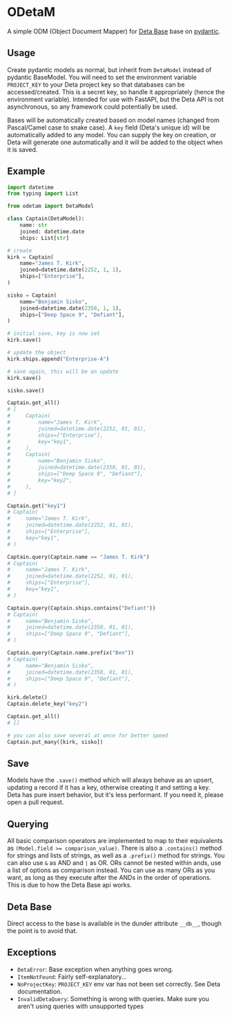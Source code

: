 # ODetaM

A simple ODM (Object Document Mapper) for [Deta Base](https://deta.sh) base on 
[pydantic](https://github.com/samuelcolvin/pydantic/).


## Usage

Create pydantic models as normal, but inherit from `DetaModel` instead of pydantic 
BaseModel. You will need to set the environment variable `PROJECT_KEY` to your
Deta project key so that databases can be accessed/created. This is a secret key, 
so handle it appropriately (hence the environment variable). Intended for use with
FastAPI, but the Deta API is not asynchronous, so any framework could potentially
be used.

Bases will be automatically created based on model names (changed from Pascal/Camel 
case to snake case). A `key` field (Deta's unique id) will be automatically added to 
any model. You can supply the key on creation, or Deta will generate one automatically 
and it will be added to the object when it is saved.

## Example

```python
import datetime
from typing import List

from odetam import DetaModel

class Captain(DetaModel):
    name: str
    joined: datetime.date
    ships: List[str]

# create
kirk = Captain(
    name="James T. Kirk", 
    joined=datetime.date(2252, 1, 1), 
    ships=["Enterprise"],
)

sisko = Captain(
    name="Benjamin Sisko",
    joined=datetime.date(2350, 1, 1),
    ships=["Deep Space 9", "Defiant"],
)

# initial save, key is now set
kirk.save()

# update the object
kirk.ships.append("Enterprise-A")

# save again, this will be an update
kirk.save()

sisko.save()

Captain.get_all()
# [
#     Captain(
#         name="James T. Kirk", 
#         joined=datetime.date(2252, 01, 01), 
#         ships=["Enterprise"],
#         key="key1",
#     ),
#     Captain(
#         name="Benjamin Sisko",
#         joined=datetime.date(2350, 01, 01), 
#         ships=["Deep Space 9", "Defiant"],
#         key="key2",
#     ),
# ]

Captain.get("key1")
# Captain(
#     name="James T. Kirk", 
#     joined=datetime.date(2252, 01, 01), 
#     ships=["Enterprise"],
#     key="key1",
# )

Captain.query(Captain.name == "James T. Kirk")
# Captain(
#     name="James T. Kirk", 
#     joined=datetime.date(2252, 01, 01), 
#     ships=["Enterprise"],
#     key="key1",
# )

Captain.query(Captain.ships.contains("Defiant"))
# Captain(
#     name="Benjamin Sisko",
#     joined=datetime.date(2350, 01, 01),
#     ships=["Deep Space 9", "Defiant"],
# )

Captain.query(Captain.name.prefix("Ben"))
# Captain(
#     name="Benjamin Sisko",
#     joined=datetime.date(2350, 01, 01),
#     ships=["Deep Space 9", "Defiant"],
# )

kirk.delete()
Captain.delete_key("key2")

Captain.get_all()
# []

# you can also save several at once for better speed
Captain.put_many([kirk, sisko])

```

## Save
Models have the `.save()` method which will always behave as an upsert, updating a record
if it has a key, otherwise creating it and setting a key. Deta has pure insert 
behavior, but it's less performant. If you need it, please open a pull request.

## Querying
All basic comparison operators are implemented to map to their equivalents as 
`(Model.field >= comparison_value)`. There is also a `.contains()` method for
strings and lists of strings, as well as a `.prefix()` method for strings. You can also 
use `&`  as AND and `|` as OR. ORs cannot be nested within ands, use a list of options
as comparison instead. You can use as many ORs as you want, as long as they execute
after the ANDs in the order of operations. This is due to how the Deta Base api 
works.

## Deta Base
Direct access to the base is available in the dunder attribute `__db__`, though
the point is to avoid that.

## Exceptions
- `DetaError`: Base exception when anything goes wrong.
- `ItemNotFound`: Fairly self-explanatory...
- `NoProjectKey`: `PROJECT_KEY` env var has not been set correctly. See Deta 
documentation.
- `InvalidDetaQuery`: Something is wrong with queries. Make sure you aren't using
queries with unsupported types